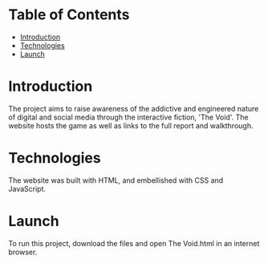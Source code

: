 # Table of Contents
* [Introduction](#introduction)
* [Technologies](#technologies)
* [Launch](#launch)


# Introduction
The project aims to raise awareness of the addictive and engineered nature of digital and social media through the interactive fiction, 'The Void'.
The website hosts the game as well as links to the full report and walkthrough.

# Technologies
The website was built with HTML, and embellished with CSS and JavaScript. 

# Launch
To run this project, download the files and open The Void.html in an internet browser.
